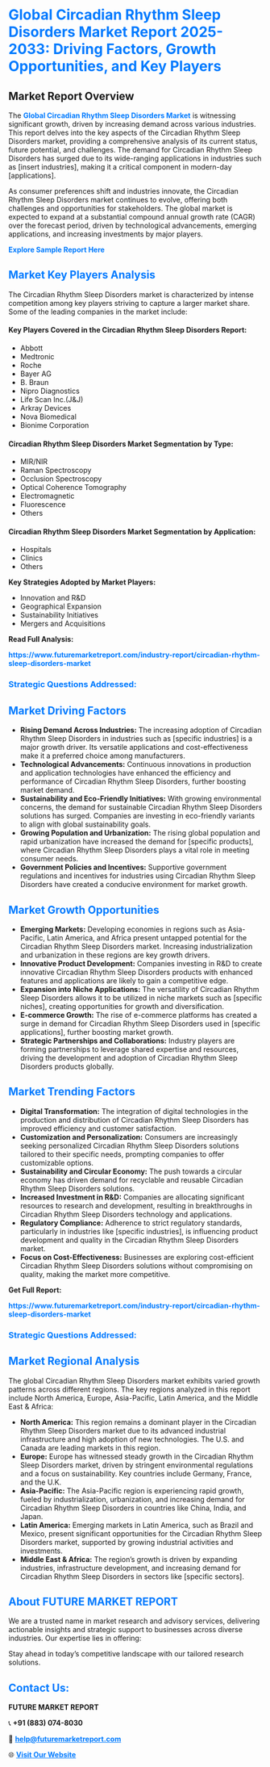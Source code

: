 <h1 style="color: #007BFF;">Global Circadian Rhythm Sleep Disorders Market Report 2025-2033: Driving Factors, Growth Opportunities, and Key Players</h1>

<section id="overview">
<h2>Market Report Overview</h2>
<p>The <a href="https://www.futuremarketreport.com/industry-report/circadian-rhythm-sleep-disorders-market" style="color: #007BFF; text-decoration: none;"><strong>Global Circadian Rhythm Sleep Disorders Market</strong></a> is witnessing significant growth, driven by increasing demand across various industries. This report delves into the key aspects of the Circadian Rhythm Sleep Disorders market, providing a comprehensive analysis of its current status, future potential, and challenges. The demand for Circadian Rhythm Sleep Disorders has surged due to its wide-ranging applications in industries such as [insert industries], making it a critical component in modern-day [applications].</p>
<p>As consumer preferences shift and industries innovate, the Circadian Rhythm Sleep Disorders market continues to evolve, offering both challenges and opportunities for stakeholders. The global market is expected to expand at a substantial compound annual growth rate (CAGR) over the forecast period, driven by technological advancements, emerging applications, and increasing investments by major players.</p>
</section>

<section id="overview">
<p><a href="https://www.futuremarketreport.com/request-sample/reportId=36154" style="color: #007BFF; text-decoration: none;"><strong>Explore Sample Report Here</strong></a></p>
</section>

<section id="key-players">
<h2 style="color: #007BFF;">Market Key Players Analysis</h2>
<p>The Circadian Rhythm Sleep Disorders market is characterized by intense competition among key players striving to capture a larger market share. Some of the leading companies in the market include:</p>
<h4>Key Players Covered in the Circadian Rhythm Sleep Disorders Report:</h4>
<ul><li>Abbott</li><li>Medtronic</li><li>Roche</li><li>Bayer AG</li><li>B. Braun</li><li>Nipro Diagnostics</li><li>Life Scan Inc.(J&amp;J)</li><li>Arkray Devices</li><li>Nova Biomedical</li><li>Bionime Corporation</li></ul>
<h4>Circadian Rhythm Sleep Disorders Market Segmentation by Type:</h4>
<ul><li>MIR/NIR</li><li>Raman Spectroscopy</li><li>Occlusion Spectroscopy</li><li>Optical Coherence Tomography</li><li>Electromagnetic</li><li>Fluorescence</li><li>Others</li></ul>

<h4>Circadian Rhythm Sleep Disorders Market Segmentation by Application:</h4>
<ul><li>Hospitals</li><li>Clinics</li><li>Others</li></ul>
<p><strong>Key Strategies Adopted by Market Players:</strong></p>
<ul>
<li>Innovation and R&D</li>
<li>Geographical Expansion</li>
<li>Sustainability Initiatives</li>
<li>Mergers and Acquisitions</li>
</ul>
</section>

<section>
<p><strong>Read Full Analysis: </strong></p><a href="https://www.futuremarketreport.com/industry-report/circadian-rhythm-sleep-disorders-market" style="color: #007BFF; text-decoration: none;"><strong>https://www.futuremarketreport.com/industry-report/circadian-rhythm-sleep-disorders-market</strong></a>
<h3 style="color: #007BFF;">Strategic Questions Addressed:</h3>
</section>

<section id="driving-factors">
<h2 style="color: #007BFF;">Market Driving Factors</h2>
<ul>
<li><strong>Rising Demand Across Industries:</strong> The increasing adoption of Circadian Rhythm Sleep Disorders in industries such as [specific industries] is a major growth driver. Its versatile applications and cost-effectiveness make it a preferred choice among manufacturers.</li>
<li><strong>Technological Advancements:</strong> Continuous innovations in production and application technologies have enhanced the efficiency and performance of Circadian Rhythm Sleep Disorders, further boosting market demand.</li>
<li><strong>Sustainability and Eco-Friendly Initiatives:</strong> With growing environmental concerns, the demand for sustainable Circadian Rhythm Sleep Disorders solutions has surged. Companies are investing in eco-friendly variants to align with global sustainability goals.</li>
<li><strong>Growing Population and Urbanization:</strong> The rising global population and rapid urbanization have increased the demand for [specific products], where Circadian Rhythm Sleep Disorders plays a vital role in meeting consumer needs.</li>
<li><strong>Government Policies and Incentives:</strong> Supportive government regulations and incentives for industries using Circadian Rhythm Sleep Disorders have created a conducive environment for market growth.</li>
</ul>
</section>

<section id="growth-opportunities">
<h2 style="color: #007BFF;">Market Growth Opportunities</h2>
<ul>
<li><strong>Emerging Markets:</strong> Developing economies in regions such as Asia-Pacific, Latin America, and Africa present untapped potential for the Circadian Rhythm Sleep Disorders market. Increasing industrialization and urbanization in these regions are key growth drivers.</li>
<li><strong>Innovative Product Development:</strong> Companies investing in R&D to create innovative Circadian Rhythm Sleep Disorders products with enhanced features and applications are likely to gain a competitive edge.</li>
<li><strong>Expansion into Niche Applications:</strong> The versatility of Circadian Rhythm Sleep Disorders allows it to be utilized in niche markets such as [specific niches], creating opportunities for growth and diversification.</li>
<li><strong>E-commerce Growth:</strong> The rise of e-commerce platforms has created a surge in demand for Circadian Rhythm Sleep Disorders used in [specific applications], further boosting market growth.</li>
<li><strong>Strategic Partnerships and Collaborations:</strong> Industry players are forming partnerships to leverage shared expertise and resources, driving the development and adoption of Circadian Rhythm Sleep Disorders products globally.</li>
</ul>
</section>

<section id="trending-factors">
<h2 style="color: #007BFF;">Market Trending Factors</h2>
<ul>
<li><strong>Digital Transformation:</strong> The integration of digital technologies in the production and distribution of Circadian Rhythm Sleep Disorders has improved efficiency and customer satisfaction.</li>
<li><strong>Customization and Personalization:</strong> Consumers are increasingly seeking personalized Circadian Rhythm Sleep Disorders solutions tailored to their specific needs, prompting companies to offer customizable options.</li>
<li><strong>Sustainability and Circular Economy:</strong> The push towards a circular economy has driven demand for recyclable and reusable Circadian Rhythm Sleep Disorders solutions.</li>
<li><strong>Increased Investment in R&D:</strong> Companies are allocating significant resources to research and development, resulting in breakthroughs in Circadian Rhythm Sleep Disorders technology and applications.</li>
<li><strong>Regulatory Compliance:</strong> Adherence to strict regulatory standards, particularly in industries like [specific industries], is influencing product development and quality in the Circadian Rhythm Sleep Disorders market.</li>
<li><strong>Focus on Cost-Effectiveness:</strong> Businesses are exploring cost-efficient Circadian Rhythm Sleep Disorders solutions without compromising on quality, making the market more competitive.</li>
</ul>
</section>

<section>
<p><strong>Get Full Report: </strong></p><a href="https://www.futuremarketreport.com/industry-report/circadian-rhythm-sleep-disorders-market" style="color: #007BFF; text-decoration: none;"><strong>https://www.futuremarketreport.com/industry-report/circadian-rhythm-sleep-disorders-market</strong></a>
<h3 style="color: #007BFF;">Strategic Questions Addressed:</h3>
</section>


<section id="regional-analysis">
<h2 style="color: #007BFF;">Market Regional Analysis</h2>
<p>The global Circadian Rhythm Sleep Disorders market exhibits varied growth patterns across different regions. The key regions analyzed in this report include North America, Europe, Asia-Pacific, Latin America, and the Middle East & Africa:</p>
<ul>
<li><strong>North America:</strong> This region remains a dominant player in the Circadian Rhythm Sleep Disorders market due to its advanced industrial infrastructure and high adoption of new technologies. The U.S. and Canada are leading markets in this region.</li>
<li><strong>Europe:</strong> Europe has witnessed steady growth in the Circadian Rhythm Sleep Disorders market, driven by stringent environmental regulations and a focus on sustainability. Key countries include Germany, France, and the U.K.</li>
<li><strong>Asia-Pacific:</strong> The Asia-Pacific region is experiencing rapid growth, fueled by industrialization, urbanization, and increasing demand for Circadian Rhythm Sleep Disorders in countries like China, India, and Japan.</li>
<li><strong>Latin America:</strong> Emerging markets in Latin America, such as Brazil and Mexico, present significant opportunities for the Circadian Rhythm Sleep Disorders market, supported by growing industrial activities and investments.</li>
<li><strong>Middle East & Africa:</strong> The region’s growth is driven by expanding industries, infrastructure development, and increasing demand for Circadian Rhythm Sleep Disorders in sectors like [specific sectors].</li>
</ul>
</section>

<footer>
<h2 style="color: #007BFF;">About FUTURE MARKET REPORT</h2>
<p>We are a trusted name in market research and advisory services, delivering actionable insights and strategic support to businesses across diverse industries. Our expertise lies in offering:</p>

<p>Stay ahead in today’s competitive landscape with our tailored research solutions.</p>

<h2 style="color: #007BFF;">Contact Us:</h2>
<p><strong>FUTURE MARKET REPORT</strong></p>
<p>📞 <strong>+91 (883) 074-8030</strong></p>
<p>📧 <strong><a href="mailto:help@futuremarketreport.com" style="color: #007BFF;">help@futuremarketreport.com</a></strong></p>
<p>🌐 <strong><a href="https://www.futuremarketreport.com/" style="color: #007BFF;">Visit Our Website</a></strong></p>
</footer>